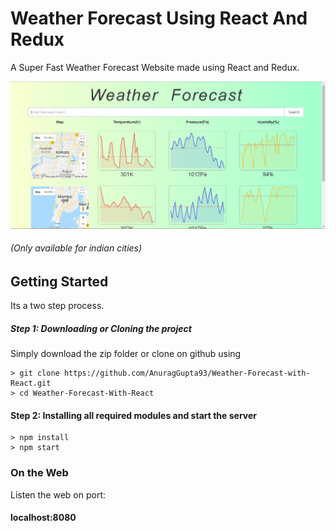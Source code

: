 # Weather Forecast Using React And Redux

A Super Fast Weather Forecast Website made using React and Redux.



![alt text](https://github.com/AnuragGupta93/Weather-Forecast-with-React/blob/master/style/image1.png)


###### (Only available for indian cities)



## Getting Started

Its a two step process.

##### Step 1: Downloading or Cloning the project

Simply download the zip folder or clone on github using
```
> git clone https://github.com/AnuragGupta93/Weather-Forecast-with-React.git
> cd Weather-Forecast-With-React 
```

#### Step 2: Installing all required modules and start the server
```
> npm install
> npm start
```

### On the Web

Listen the web on port:
####  localhost:8080
